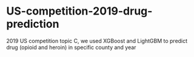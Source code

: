 # US-competition-2019-drug-prediction
2019 US competition topic C, we used XGBoost and LightGBM to predict drug (opioid and heroin) in specific county and year
